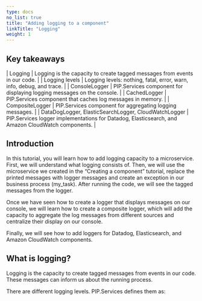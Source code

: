 ```yaml
---
type: docs
no_list: true
title: "Adding logging to a component"
linkTitle: "Logging"
weight: 1
---
```


## Key takeaways

| Logging     | Logging is the capacity to create tagged messages from events in our code. |
| Logging levels      | Logging levels: nothing, fatal, error, warn, info, debug, and trace.       |
| ConsoleLogger   | PIP.Services component for displaying logging messages on the console.        |
| CachedLogger     | PIP.Services component that caches log messages in memory. |
| CompositeLogger      | PIP.Services component for aggregating logging messages.       |
| DataDogLogger, ElasticSearchLogger, CloudWatchLogger    | PIP.Services logger implementations for Datadog, Elasticsearch, and Amazon CloudWatch components.       |

## Introduction

In this tutorial, you will learn how to add logging capacity to a microservice. First, we will understand what logging consists of. Then, we will use the microservice we created in the “Creating a component” tutorial, replace the printed messages with logger messages and create an exception in our business process (my_task). After running the code, we will see the tagged messages from the logger.

Once we have seen how to create a logger that displays messages on our console, we will learn how to create a composite logger, which will add the capacity to aggregate the log messages from different sources and centralize their display on our console.

Finally, we will see how to add loggers for Datadog, Elasticsearch, and Amazon CloudWatch components.

## What is logging?
Logging is the capacity to create tagged messages from events in our code. These messages can inform us about the running process. 

There are different logging levels. PIP.Services defines them as:
 
